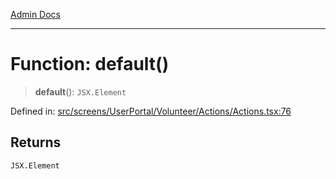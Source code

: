[Admin Docs](/)

***

# Function: default()

> **default**(): `JSX.Element`

Defined in: [src/screens/UserPortal/Volunteer/Actions/Actions.tsx:76](https://github.com/PalisadoesFoundation/talawa-admin/blob/main/src/screens/UserPortal/Volunteer/Actions/Actions.tsx#L76)

## Returns

`JSX.Element`
